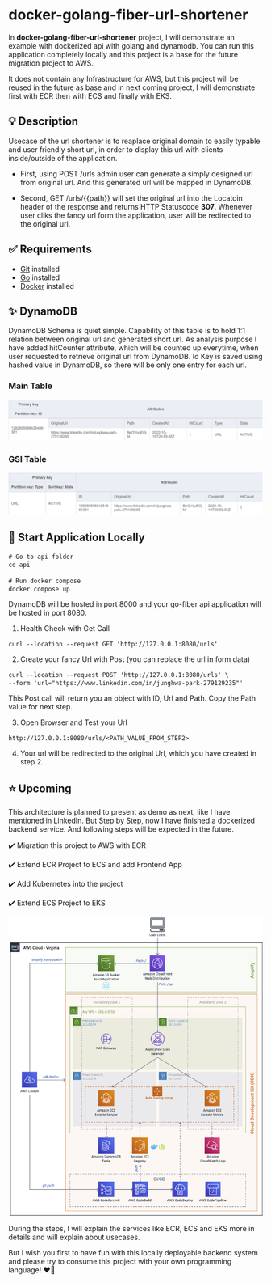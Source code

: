 # docker-golang-fiber-url-shortener
In **docker-golang-fiber-url-shortener** project, I will demonstrate an example with dockerized api with golang and dynamodb. You can run this application completely locally and this project is a base for the future migration project to AWS.

It does not contain any Infrastructure for AWS, but this project will be reused in the future as base and in next coming project, I will demonstrate first with ECR then with ECS and finally with EKS.

## 💡 Description 
Usecase of the url shortener is to reaplace original domain to easily typable and user friendly short url, in order to display this url with clients inside/outside of the application.

- First, using POST /urls admin user can generate a simply designed url from original url. And this generated url will be mapped in DynamoDB.

- Second, GET /urls/{{path}} will set the original url into the Locatoin header of the response and returns HTTP Statuscode **307**. Whenever user cliks the fancy url form the application, user will be redirected to the original url.


## ✅ Requirements 
* [Git](https://git-scm.com/book/en/v2/Getting-Started-Installing-Git) installed
* [Go](https://go.dev/doc/install) installed
* [Docker](https://www.linkedin.com/feed/update/urn:li:activity:6997864787439140864/) installed


## ✨ DynamoDB
DynamoDB Schema is quiet simple. Capability of this table is to hold 1:1 relation between original url and generated short url. As analysis purpose I have added hitCounter attribute, which will be counted up everytime, when user requested to retrieve original url from DynamoDB. Id Key is saved using hashed value in DynamoDB, so there will be only one entry for each url.

### Main Table
![](./docs/UrlConverter_Table.png)
### GSI Table 
![](./docs/UrlConverter_GSI_Entities.png)

## 🚀 Start Application Locally

```
# Go to api folder
cd api

# Run docker compose
docker compose up
```
DynamoDB will be hosted in port 8000 and your go-fiber api application will be hosted in port 8080.

1. Health Check with Get Call
```
curl --location --request GET 'http://127.0.0.1:8080/urls'
```

2. Create your fancy Url with Post (you can replace the url in form data)
```
curl --location --request POST 'http://127.0.0.1:8080/urls' \
--form 'url="https://www.linkedin.com/in/junghwa-park-279129235"'
```

This Post call will return you an object with ID, Url and Path. Copy the Path value for next step.

3. Open Browser and Test your Url
```
http://127.0.0.1:8080/urls/<PATH_VALUE_FROM_STEP2>
```

4. Your url will be redirected to the original Url, which you have created in step 2.


## ⭐ Upcoming
This architecture is planned to present as demo as next, like I have mentioned in LinkedIn. But Step by Step, now I have finished a dockerized backend service. And following steps will be expected in the future.

✔️  Migration this project to AWS with ECR

✔️  Extend ECR Project to ECS and add Frontend App

✔️  Add Kubernetes into the project

✔️  Extend ECS Project to EKS

![](./docs/diagram.png)

During the steps, I will explain the services like ECR, ECS and EKS more in details and will explain about usecases. 

But I wish you first to have fun with this locally deployable backend system and please try to consume this project with your own programming language! ❤️‍🔥